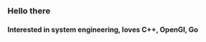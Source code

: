 ### Hello there
#### Interested in system engineering, loves C++, OpenGl, Go
<!---
[![GitHub stats](https://github-readme-stats.vercel.app/api?username=stojanov&show_icons=true&theme=dark)](https://github.com/anuraghazra/github-readme-stats)
[![GitHub stats](https://github-readme-stats.vercel.app/api/top-langs/?username=stojanov&theme=dark)](https://github.com/anuraghazra/github-readme-stats)
--->

